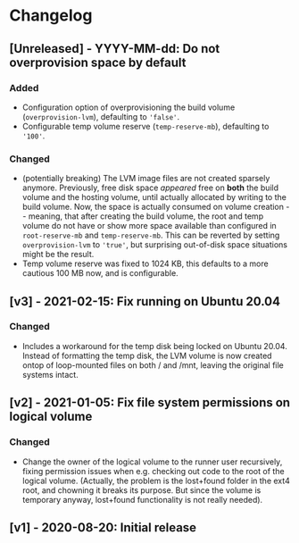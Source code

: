 # Changelog

## [Unreleased] - YYYY-MM-dd: Do not overprovision space by default

### Added

- Configuration option of overprovisioning the build volume (`overprovision-lvm`), defaulting to `'false'`.
- Configurable temp volume reserve (`temp-reserve-mb`), defaulting to `'100'`.

### Changed

- (potentially breaking) The LVM image files are not created sparsely anymore. Previously, free disk space *appeared* free on **both** the build volume and the hosting volume, until actually allocated by writing to the build volume. Now, the space is actually consumed on volume creation -- meaning, that after creating the build volume, the root and temp volume do not have or show more space available than configured in `root-reserve-mb` and `temp-reserve-mb`. This can be reverted by setting `overprovision-lvm` to `'true'`, but surprising out-of-disk space situations might be the result.
- Temp volume reserve was fixed to 1024 KB, this defaults to a more cautious 100 MB now, and is configurable.

## [v3] - 2021-02-15: Fix running on Ubuntu 20.04

### Changed

- Includes a workaround for the temp disk being locked on Ubuntu 20.04. Instead of formatting the temp disk, the LVM volume is now created ontop of loop-mounted files on both / and /mnt, leaving the original file systems intact.

## [v2] - 2021-01-05: Fix file system permissions on logical volume

### Changed

- Change the owner of the logical volume to the runner user recursively, fixing permission issues when e.g. checking out code to the root of the logical volume. (Actually, the problem is the lost+found folder in the ext4 root, and chowning it breaks its purpose. But since the volume is temporary anyway, lost+found functionality is not really needed).

## [v1] - 2020-08-20: Initial release
